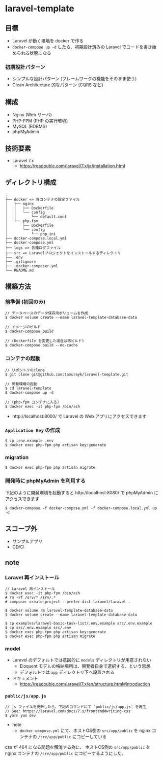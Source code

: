# laravel-template

## 目標

- Laravel が動く環境を docker で作る
- `docker-compose up -d` したら、初期設計済みの Laravel でコードを書き始められる状態になる

### 初期設計パターン

- シンプルな設計パターン (フレームワークの機能をそのまま使う)
- Clean Architecture 的なパターン (CQRS など)

## 構成

- Nginx (Web サーバ)
- PHP-FPM (PHP の実行環境)
- MySQL (RDBMS)
- phpMyAdmin

## 技術要素

- Laravel 7.x
    - https://readouble.com/laravel/7.x/ja/installation.html

## ディレクトリ構成

```
.
├── docker => 各コンテナの設定ファイル
│   ├── nginx
│   │   ├── Dockerfile
│   │   └── config
│   │       └── default.conf
│   └── php-fpm
│       ├── Dockerfile
│       └── config
│           └── php.ini
├── docker-compose.local.yml
├── docker-compose.yml
├── logs => 各種ログファイル
├── src => Laravelプロジェクトをインストールするディレクトリ
├── .env
├── .gitignore
├── .docker-composer.yml
└── README.md
```


## 構築方法

### 前準備 (初回のみ)

```
// データベースのデータ保存用ボリュームを作成
$ docker volume create --name laravel-template-database-data

// イメージのビルド
$ docker-compose build

// (Dockerfile を変更した場合は再ビルド)
$ docker-compose build --no-cache
```

### コンテナの起動

```
// リポジトリのclone
$ git clone git@github.com:tamurayk/laravel-template.git

// 開発環境の起動
$ cd laravel-template
$ docker-compose up -d

// (php-fpm コンテナに入る)
$ docker exec -it php-fpm /bin/ash
```

- http://localhost:8000/ で Laravel の Web アプリにアクセスできます

### `Application Key` の作成

```
$ cp .env.example .env
$ docker exec php-fpm php artisan key:generate
```

### migration

```
$ docker exec php-fpm php artisan migrate
```

### 開発時に phpMyAdmin を利用する

下記のように開発環境を起動すると http://localhost:8080/ で phpMyAdmin にアクセスできます

```
$ docker-compose -f docker-compose.yml -f docker-compose.local.yml up -d
```

## スコープ外

- サンプルアプリ
- CD/CI

## note

### Laravel 再インストール

```
// Laravel 再インストール
$ docker exec -it php-fpm /bin/ash
# rm -rf /srv/* /srv/.*
# composer create-project --prefer-dist laravel/laravel .

$ docker volume rm laravel-template-database-data
$ docker volume create --name laravel-template-database-data

$ cp examples/laravel-basic-task-list/.env.example src/.env.example
$ cp src/.env.example src/.env
$ docker exec php-fpm php artisan key:generate
$ docker exec php-fpm php artisan migrate
```

### model

- Laravel のデフォルトでは意図的に `models` ディレクトリが用意されない
  - Eloquent モデルの格納場所は、開発者自身で選択する、という思想
  - デフォルトでは `app` ディレクトリ下へ設置される
- ドキュメント
  - https://readouble.com/laravel/7.x/en/structure.html#introduction


### `public/js/app.js`

```
// js ファイルを更新したら、下記のコマンドにて `public/js/app.js` を再生
// See: https://laravel.com/docs/7.x/frontend#writing-css
$ yarn yun dev
```

- note
    - `docker-compose.yml` にて、ホストOS側の `src/app/public` を nginx コンテナの `/srv/app/public` にコピーしている


css が 404 になる問題を解消する為に、
ホストOS側の `src/app/public` を nginx コンテナの `/srv/app/public` にコピーするようにした。

